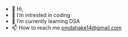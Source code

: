 - 👋 Hi, 
- 👀 I’m intrested in coding
- 🌱 I’m currently learning DSA
- 📫 How to reach me omdahake14@gmail.com

<!---
Omdahake/Omdahake is a ✨ special ✨ repository because its `README.md` (this file) appears on your GitHub profile.
You can click the Preview link to take a look at your changes.
--->
